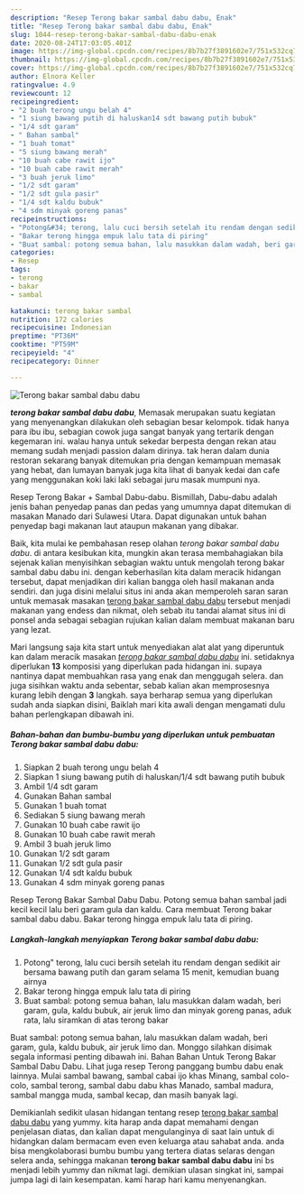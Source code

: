 ```yaml
---
description: "Resep Terong bakar sambal dabu dabu, Enak"
title: "Resep Terong bakar sambal dabu dabu, Enak"
slug: 1044-resep-terong-bakar-sambal-dabu-dabu-enak
date: 2020-08-24T17:03:05.401Z
image: https://img-global.cpcdn.com/recipes/8b7b27f3891602e7/751x532cq70/terong-bakar-sambal-dabu-dabu-foto-resep-utama.jpg
thumbnail: https://img-global.cpcdn.com/recipes/8b7b27f3891602e7/751x532cq70/terong-bakar-sambal-dabu-dabu-foto-resep-utama.jpg
cover: https://img-global.cpcdn.com/recipes/8b7b27f3891602e7/751x532cq70/terong-bakar-sambal-dabu-dabu-foto-resep-utama.jpg
author: Elnora Keller
ratingvalue: 4.9
reviewcount: 12
recipeingredient:
- "2 buah terong ungu belah 4"
- "1 siung bawang putih di haluskan14 sdt bawang putih bubuk"
- "1/4 sdt garam"
- " Bahan sambal"
- "1 buah tomat"
- "5 siung bawang merah"
- "10 buah cabe rawit ijo"
- "10 buah cabe rawit merah"
- "3 buah jeruk limo"
- "1/2 sdt garam"
- "1/2 sdt gula pasir"
- "1/4 sdt kaldu bubuk"
- "4 sdm minyak goreng panas"
recipeinstructions:
- "Potong&#34; terong, lalu cuci bersih setelah itu rendam dengan sedikit air bersama bawang putih dan garam selama 15 menit, kemudian buang airnya"
- "Bakar terong hingga empuk lalu tata di piring"
- "Buat sambal: potong semua bahan, lalu masukkan dalam wadah, beri garam, gula, kaldu bubuk, air jeruk limo dan minyak goreng panas, aduk rata, lalu siramkan di atas terong bakar"
categories:
- Resep
tags:
- terong
- bakar
- sambal

katakunci: terong bakar sambal 
nutrition: 172 calories
recipecuisine: Indonesian
preptime: "PT36M"
cooktime: "PT59M"
recipeyield: "4"
recipecategory: Dinner

---
```



![Terong bakar sambal dabu dabu](https://img-global.cpcdn.com/recipes/8b7b27f3891602e7/751x532cq70/terong-bakar-sambal-dabu-dabu-foto-resep-utama.jpg)

<b><i>terong bakar sambal dabu dabu</i></b>, Memasak merupakan suatu kegiatan yang menyenangkan dilakukan oleh sebagian besar kelompok. tidak hanya para ibu ibu, sebagian cowok juga sangat banyak yang tertarik dengan kegemaran ini. walau hanya untuk sekedar berpesta dengan rekan atau memang sudah menjadi passion dalam dirinya. tak heran dalam dunia restoran sekarang banyak ditemukan pria dengan kemampuan memasak yang hebat, dan lumayan banyak juga kita lihat di banyak kedai dan cafe yang menggunakan koki laki laki sebagai juru masak mumpuni nya.

Resep Terong Bakar + Sambal Dabu-dabu. Bismillah, Dabu-dabu adalah jenis bahan penyedap panas dan pedas yang umumnya dapat ditemukan di masakan Manado dari Sulawesi Utara. Dapat digunakan untuk bahan penyedap bagi makanan laut ataupun makanan yang dibakar.

Baik, kita mulai ke pembahasan resep olahan <i>terong bakar sambal dabu dabu</i>. di antara kesibukan kita, mungkin akan terasa membahagiakan bila sejenak kalian menyisihkan sebagian waktu untuk mengolah terong bakar sambal dabu dabu ini. dengan keberhasilan kita dalam meracik hidangan tersebut, dapat menjadikan diri kalian bangga oleh hasil makanan anda sendiri. dan juga disini melalui situs ini anda akan memperoleh saran saran untuk memasak masakan <u>terong bakar sambal dabu dabu</u> tersebut menjadi makanan yang endess dan nikmat, oleh sebab itu tandai alamat situs ini di ponsel anda sebagai sebagian rujukan kalian dalam membuat makanan baru yang lezat.


Mari langsung saja kita start untuk menyediakan alat alat yang diperuntuk kan dalam meracik masakan <u><i>terong bakar sambal dabu dabu</i></u> ini. setidaknya diperlukan <b>13</b> komposisi yang diperlukan pada hidangan ini. supaya nantinya dapat membuahkan rasa yang enak dan menggugah selera. dan juga sisihkan waktu anda sebentar, sebab kalian akan memprosesnya kurang lebih dengan <b>3</b> langkah. saya berharap semua yang diperlukan sudah anda siapkan disini, Baiklah mari kita awali dengan mengamati dulu bahan perlengkapan dibawah ini.

<!--inarticleads1-->

##### Bahan-bahan dan bumbu-bumbu yang diperlukan untuk pembuatan Terong bakar sambal dabu dabu:

1. Siapkan 2 buah terong ungu belah 4
1. Siapkan 1 siung bawang putih di haluskan/1/4 sdt bawang putih bubuk
1. Ambil 1/4 sdt garam
1. Gunakan  Bahan sambal
1. Gunakan 1 buah tomat
1. Sediakan 5 siung bawang merah
1. Gunakan 10 buah cabe rawit ijo
1. Gunakan 10 buah cabe rawit merah
1. Ambil 3 buah jeruk limo
1. Gunakan 1/2 sdt garam
1. Gunakan 1/2 sdt gula pasir
1. Gunakan 1/4 sdt kaldu bubuk
1. Gunakan 4 sdm minyak goreng panas


Resep Terong Bakar Sambal Dabu Dabu. Potong semua bahan sambal jadi kecil kecil lalu beri garam gula dan kaldu. Cara membuat Terong bakar sambal dabu dabu. Bakar terong hingga empuk lalu tata di piring. 

<!--inarticleads2-->

##### Langkah-langkah menyiapkan Terong bakar sambal dabu dabu:

1. Potong&#34; terong, lalu cuci bersih setelah itu rendam dengan sedikit air bersama bawang putih dan garam selama 15 menit, kemudian buang airnya
1. Bakar terong hingga empuk lalu tata di piring
1. Buat sambal: potong semua bahan, lalu masukkan dalam wadah, beri garam, gula, kaldu bubuk, air jeruk limo dan minyak goreng panas, aduk rata, lalu siramkan di atas terong bakar


Buat sambal: potong semua bahan, lalu masukkan dalam wadah, beri garam, gula, kaldu bubuk, air jeruk limo dan. Monggo silahkan disimak segala informasi penting dibawah ini. Bahan Bahan Untuk Terong Bakar Sambal Dabu Dabu. Lihat juga resep Terong panggang bumbu dabu enak lainnya. Mulai sambal bawang, sambal cabai ijo khas Minang, sambal colo-colo, sambal terong, sambal dabu dabu khas Manado, sambal madura, sambal mangga muda, sambal kecap, dan masih banyak lagi. 

Demikianlah sedikit ulasan hidangan tentang resep <u>terong bakar sambal dabu dabu</u> yang yummy. kita harap anda dapat memahami dengan penjelasan diatas, dan kalian dapat mengulanginya di saat lain untuk di hidangkan dalam bermacam even even keluarga atau sahabat anda. anda bisa mengkolaborasi bumbu bumbu yang tertera diatas selaras dengan selera anda, sehingga makanan <b>terong bakar sambal dabu dabu</b> ini bs menjadi lebih yummy dan nikmat lagi. demikian ulasan singkat ini, sampai jumpa lagi di lain kesempatan. kami harap hari kamu menyenangkan.

